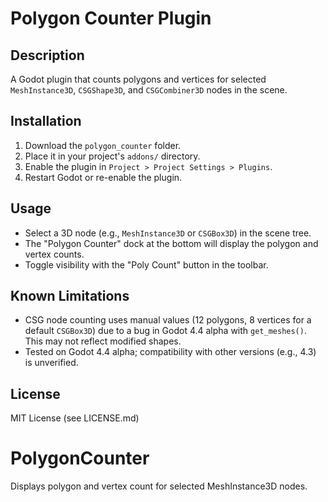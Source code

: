 # Polygon Counter Plugin

## Description
A Godot plugin that counts polygons and vertices for selected `MeshInstance3D`, `CSGShape3D`, and `CSGCombiner3D` nodes in the scene.

## Installation
1. Download the `polygon_counter` folder.
2. Place it in your project's `addons/` directory.
3. Enable the plugin in `Project > Project Settings > Plugins`.
4. Restart Godot or re-enable the plugin.

## Usage
- Select a 3D node (e.g., `MeshInstance3D` or `CSGBox3D`) in the scene tree.
- The "Polygon Counter" dock at the bottom will display the polygon and vertex counts.
- Toggle visibility with the "Poly Count" button in the toolbar.

## Known Limitations
- CSG node counting uses manual values (12 polygons, 8 vertices for a default `CSGBox3D`) due to a bug in Godot 4.4 alpha with `get_meshes()`. This may not reflect modified shapes.
- Tested on Godot 4.4 alpha; compatibility with other versions (e.g., 4.3) is unverified.

## License
MIT License (see LICENSE.md)
# PolygonCounter
Displays polygon and vertex count for selected MeshInstance3D nodes.
